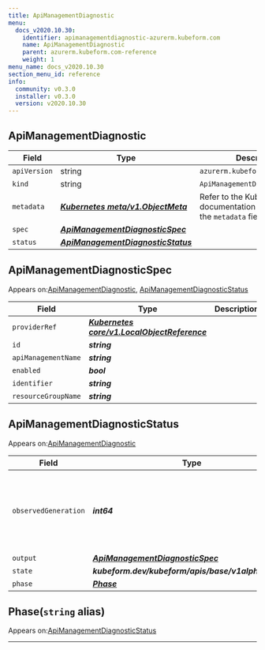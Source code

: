 ```yaml
---
title: ApiManagementDiagnostic
menu:
  docs_v2020.10.30:
    identifier: apimanagementdiagnostic-azurerm.kubeform.com
    name: ApiManagementDiagnostic
    parent: azurerm.kubeform.com-reference
    weight: 1
menu_name: docs_v2020.10.30
section_menu_id: reference
info:
  community: v0.3.0
  installer: v0.3.0
  version: v2020.10.30
---
```


## ApiManagementDiagnostic
| Field | Type | Description |
| ------ | ----- | ----------- |
| `apiVersion` | string | `azurerm.kubeform.com/v1alpha1` |
|    `kind` | string | `ApiManagementDiagnostic` |
| `metadata` | ***[Kubernetes meta/v1.ObjectMeta](https://v1-18.docs.kubernetes.io/docs/reference/generated/kubernetes-api/v1.18/#objectmeta-v1-meta)***|Refer to the Kubernetes API documentation for the fields of the `metadata` field.|
| `spec` | ***[ApiManagementDiagnosticSpec](#apimanagementdiagnosticspec)***||
| `status` | ***[ApiManagementDiagnosticStatus](#apimanagementdiagnosticstatus)***||
## ApiManagementDiagnosticSpec

Appears on:[ApiManagementDiagnostic](#apimanagementdiagnostic), [ApiManagementDiagnosticStatus](#apimanagementdiagnosticstatus)

| Field | Type | Description |
| ------ | ----- | ----------- |
| `providerRef` | ***[Kubernetes core/v1.LocalObjectReference](https://v1-18.docs.kubernetes.io/docs/reference/generated/kubernetes-api/v1.18/#localobjectreference-v1-core)***||
| `id` | ***string***||
| `apiManagementName` | ***string***||
| `enabled` | ***bool***||
| `identifier` | ***string***||
| `resourceGroupName` | ***string***||
## ApiManagementDiagnosticStatus

Appears on:[ApiManagementDiagnostic](#apimanagementdiagnostic)

| Field | Type | Description |
| ------ | ----- | ----------- |
| `observedGeneration` | ***int64***| ***(Optional)*** Resource generation, which is updated on mutation by the API Server.|
| `output` | ***[ApiManagementDiagnosticSpec](#apimanagementdiagnosticspec)***| ***(Optional)*** |
| `state` | ***kubeform.dev/kubeform/apis/base/v1alpha1.State***| ***(Optional)*** |
| `phase` | ***[Phase](#phase)***| ***(Optional)*** |
## Phase(`string` alias)

Appears on:[ApiManagementDiagnosticStatus](#apimanagementdiagnosticstatus)

---
